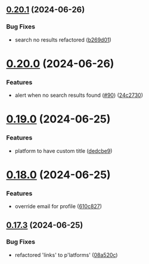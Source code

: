 ## [0.20.1](https://github.com/EddieHubCommunity/CreatorsRegistry/compare/v0.20.0...v0.20.1) (2024-06-26)


### Bug Fixes

* search no results refactored ([b269d01](https://github.com/EddieHubCommunity/CreatorsRegistry/commit/b269d01e340472bbe2a161b6850768529ef068d7))



# [0.20.0](https://github.com/EddieHubCommunity/CreatorsRegistry/compare/v0.19.0...v0.20.0) (2024-06-26)


### Features

* alert when no search results found ([#90](https://github.com/EddieHubCommunity/CreatorsRegistry/issues/90)) ([24c2730](https://github.com/EddieHubCommunity/CreatorsRegistry/commit/24c2730f0f0aac2f6b495fea20bf28e5c1fcf64f))



# [0.19.0](https://github.com/EddieHubCommunity/CreatorsRegistry/compare/v0.18.0...v0.19.0) (2024-06-25)


### Features

* platform to have custom title ([dedcbe9](https://github.com/EddieHubCommunity/CreatorsRegistry/commit/dedcbe97fc0215feb4906bf92dcea1b15a47cefc))



# [0.18.0](https://github.com/EddieHubCommunity/CreatorsRegistry/compare/v0.17.3...v0.18.0) (2024-06-25)


### Features

* override email for profile ([610c827](https://github.com/EddieHubCommunity/CreatorsRegistry/commit/610c8275dcb629793674d8c54021010f606b80bd))



## [0.17.3](https://github.com/EddieHubCommunity/CreatorsRegistry/compare/v0.17.2...v0.17.3) (2024-06-25)


### Bug Fixes

* refactored 'links' to p'latforms' ([08a520c](https://github.com/EddieHubCommunity/CreatorsRegistry/commit/08a520c808989d65922cd695bb39e719660dbf1b))



